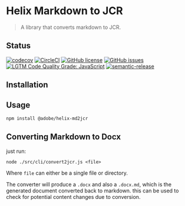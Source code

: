 # Helix Markdown to JCR

> A library that converts markdown to JCR.

## Status
[![codecov](https://img.shields.io/codecov/c/github/adobe/helix-md2docx.svg)](https://codecov.io/gh/adobe/helix-md2docx)
[![CircleCI](https://circleci.com/gh/adobe/helix-md2docx.svg?style=svg)](https://circleci.com/gh/adobe/helix-md2docx)
[![GitHub license](https://img.shields.io/github/license/adobe/helix-md2docx.svg)](https://github.com/adobe/helix-md2docx/blob/main/LICENSE.txt)
[![GitHub issues](https://img.shields.io/github/issues/adobe/helix-md2docx.svg)](https://github.com/adobe/helix-md2docx/issues)
[![LGTM Code Quality Grade: JavaScript](https://img.shields.io/lgtm/grade/javascript/g/adobe/helix-md2docx.svg?logo=lgtm&logoWidth=18)](https://lgtm.com/projects/g/adobe/helix-md2docx)
[![semantic-release](https://img.shields.io/badge/%20%20%F0%9F%93%A6%F0%9F%9A%80-semantic--release-e10079.svg)](https://github.com/semantic-release/semantic-release)

## Installation

## Usage

```bash
npm install @adobe/helix-md2jcr
```

## Converting Markdown to Docx

just run:

```
node ./src/cli/convert2jcr.js <file>
```

Where `file` can either be a single file or directory.

The converter will produce a `.docx` and also a `.docx.md`, which is the generated document converted
back to markdown. this can be used to check for potential content changes due to conversion.

